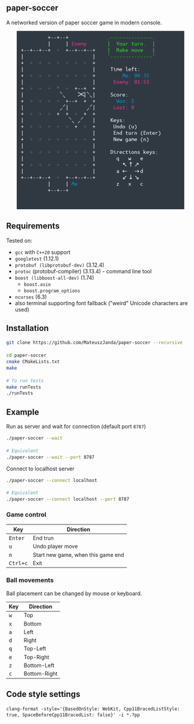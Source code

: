 ## paper-soccer
A networked version of paper soccer game in modern console.

<p align="center">
<img src="./gallery/screenshot.png" alt="paper-soccer"/>
</p>

## Requirements
Tested on:
- `gcc` with `C++20` support
- `googletest` (1.12.1)
- `protobuf (libprotobuf-dev)` (3.12.4)
- `protoc` (protobuf-compiler) (3.13.4) - command line tool
- `boost (libboost-all-dev)` (1.74)
    - `boost.asio`
    - `boost.program_options`
- `ncurses` (6.3)
- also terminal supporting font fallback ("weird" Unicode characters are used)

## Installation
```bash
git clone https://github.com/MateuszJanda/paper-soccer --recursive

cd paper-soccer
cmake CMakeLists.txt
make

# To run tests
make runTests
./runTests
```

## Example
Run as server and wait for connection (default port `8787`)
```bash
./paper-soccer --wait

# Equivalent
./paper-soccer --wait --port 8787
```

Connect to localhost server
```bash
./paper-soccer --connect localhost

# Equivalent
./paper-soccer --connect localhost --port 8787
```

### Game control
Key | Direction
--- | ---
<kbd>Enter</kbd> | End trun
<kbd>u</kbd> | Undo player move
<kbd>n</kbd> | Start new game, when this game end
<kbd>Ctrl+c</kbd> | Exit

### Ball movements
Ball placement can be changed by mouse or keyboard.

Key | Direction
--- | ---
<kbd>w</kbd> | Top
<kbd>x</kbd> | Bottom
<kbd>a</kbd> | Left
<kbd>d</kbd> | Right
<kbd>q</kbd> | Top-Left
<kbd>e</kbd> | Top-Right
<kbd>z</kbd> | Bottom-Left
<kbd>c</kbd> | Bottom-Right

## Code style settings
```
clang-format -style='{BasedOnStyle: WebKit, Cpp11BracedListStyle: true, SpaceBeforeCpp11BracedList: false}' -i *.?pp
```